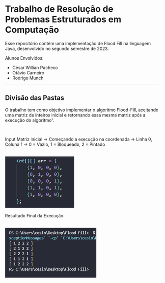 # Trabalho de Resolução de Problemas Estruturados em Computação

<p>Esse repositório contém uma implementação de Flood Fill na linguagem Java, desenvolvido no segundo semestre de 2023.</p>
<p>Alunos Envolvidos:</p>
<ul>
    <li>César Willian Pacheco</li>
    <li>Otávio Carneiro</li>
    <li>Rodrigo Munch</li>
</ul>

<hr>

<h2>Divisão das Pastas</h2>

<p>O trabalho tem como objetivo implementar o algoritmo Flood-Fill, aceitando uma matriz de inteiros inicial e retornando essa mesma matriz após a execução do algoritmo".</p>

<br>

<p>Input Matriz Inicial -> Começando a execução na coordenada -> Linha 0, Coluna 1 -> 0 = Vazio, 1 = Bloqueado, 2 = Pintado</p>

<br>
<img src="img/img_inicial.jpeg">
<br>

<p>Resultado Final da Execução</p>

<br>
<img src="img/img_final.jpeg">
<br>

